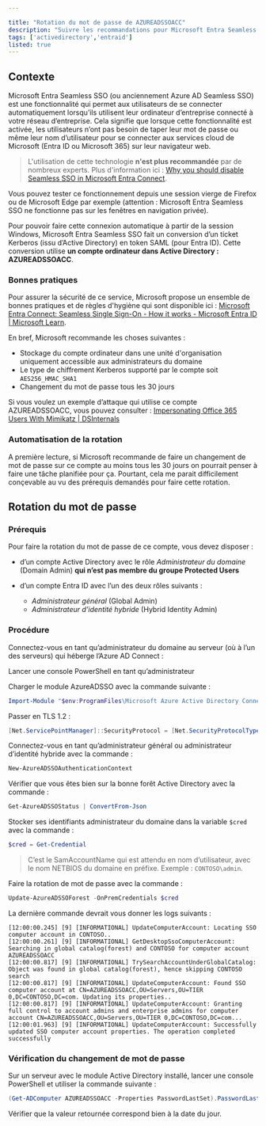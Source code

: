 ```yaml
---

title: "Rotation du mot de passe de AZUREADSSOACC"
description: "Suivre les recommandations pour Microsoft Entra Seamless SSO"
tags: ['activedirectory','entraid']
listed: true
---
```


## Contexte


Microsoft Entra Seamless SSO (ou anciennement Azure AD Seamless SSO) est une fonctionnalité qui permet aux utilisateurs de se connecter automatiquement lorsqu’ils utilisent leur ordinateur d’entreprise connecté à votre réseau d’entreprise. Cela signifie que lorsque cette fonctionnalité est activée, les utilisateurs n’ont pas besoin de taper leur mot de passe ou même leur nom d’utilisateur pour se connecter aux services cloud de Microsoft (Entra ID ou Microsoft 365) sur leur navigateur web.

> L'utilisation de cette technologie **n'est plus recommandée** par de nombreux experts. Plus d'information ici : [Why you should disable Seamless SSO in Microsoft Entra Connect](https://ourcloudnetwork.com/why-you-should-disable-seamless-sso-in-microsoft-entra-connect/).

Vous pouvez tester ce fonctionnement depuis une session vierge de Firefox ou de Microsoft Edge par exemple (attention : Microsoft Entra Seamless SSO ne fonctionne pas sur les fenêtres en navigation privée).

Pour pouvoir faire cette connexion automatique à partir de la session Windows, Microsoft Entra Seamless SSO fait un conversion d’un ticket Kerberos (issu d’Active Directory) en token SAML (pour Entra ID). Cette conversion utilise **un compte ordinateur dans Active Directory : AZUREADSSOACC**.

### Bonnes pratiques

Pour assurer la sécurité de ce service, Microsoft propose un ensemble de bonnes pratiques et de règles d'hygiène qui sont disponible ici : [Microsoft Entra Connect: Seamless Single Sign-On - How it works - Microsoft Entra ID \| Microsoft Learn](https://learn.microsoft.com/en-us/entra/identity/hybrid/connect/how-to-connect-sso-how-it-works).

En bref, Microsoft recommande les choses suivantes :

- Stockage du compte ordinateur dans une unité d'organisation uniquement accessible aux administrateurs du domaine
- Le type de chiffrement Kerberos supporté par le compte soit `AES256_HMAC_SHA1`
- Changement du mot de passe tous les 30 jours

Si vous voulez un exemple d’attaque qui utilise ce compte AZUREADSSOACC, vous pouvez consulter : [Impersonating Office 365 Users With Mimikatz \| DSInternals](https://www.dsinternals.com/en/impersonating-office-365-users-mimikatz/)

### Automatisation de la rotation

A première lecture, si Microsoft recommande de faire un changement de mot de passe sur ce compte au moins tous les 30 jours on pourrait penser à faire une tâche planifiée pour ça. Pourtant, cela me parait difficilement conçevable au vu des prérequis demandés pour faire cette rotation.

## Rotation du mot de passe

### Prérequis

Pour faire la rotation du mot de passe de ce compte, vous devez disposer :

- d’un compte Active Directory avec le rôle *Administrateur du domaine* (Domain Admin) **qui n’est pas membre du groupe Protected Users**
- d’un compte Entra ID avec l’un des deux rôles suivants :

  - *Administrateur général* (Global Admin)
  - *Administrateur d’identité hybride* (Hybrid Identity Admin)

### Procédure

Connectez-vous en tant qu’administrateur du domaine au serveur (où à l’un des serveurs) qui héberge l’Azure AD Connect :

Lancer une console PowerShell en tant qu’administrateur

Charger le module AzureADSSO avec la commande suivante :

```powershell
Import-Module "$env:ProgramFiles\Microsoft Azure Active Directory Connect\AzureADSSO.psd1"
```

Passer en TLS 1.2 :

```powershell
[Net.ServicePointManager]::SecurityProtocol = [Net.SecurityProtocolType]::Tls12
```

Connectez-vous en tant qu’administrateur général ou administrateur d’identité hybride avec la commande :

```powershell
New-AzureADSSOAuthenticationContext
```

Vérifier que vous êtes bien sur la bonne forêt Active Directory avec la commande :

```powershell
Get-AzureADSSOStatus | ConvertFrom-Json
```

Stocker ses identifiants administrateur du domaine dans la variable `$cred` avec la commande :

```powershell
$cred = Get-Credential
```

> C’est le SamAccountName qui est attendu en nom d’utilisateur, avec le nom NETBIOS du domaine en préfixe. Exemple : `CONTOSO\admin`.

Faire la rotation de mot de passe avec la commande :

```powershell
Update-AzureADSSOForest -OnPremCredentials $cred
```

La dernière commande devrait vous donner les logs suivants :

```plaintext
[12:00:00.245] [9] [INFORMATIONAL] UpdateComputerAccount: Locating SSO computer account in CONTOSO..
[12:00:00.261] [9] [INFORMATIONAL] GetDesktopSsoComputerAccount: Searching in global catalog(forest) and CONTOSO for computer account AZUREADSSOACC
[12:00:00.817] [9] [INFORMATIONAL] TrySearchAccountUnderGlobalCatalog: Object was found in global catalog(forest), hence skipping CONTOSO search
[12:00:00.817] [9] [INFORMATIONAL] UpdateComputerAccount: Found SSO computer account at CN=AZUREADSSOACC,OU=Servers,OU=TIER 0,DC=CONTOSO,DC=com. Updating its properties..
[12:00:00.817] [9] [INFORMATIONAL] UpdateComputerAccount: Granting full control to account admins and enterprise admins for computer account CN=AZUREADSSOACC,OU=Servers,OU=TIER 0,DC=CONTOSO,DC=com...
[12:00:01.963] [9] [INFORMATIONAL] UpdateComputerAccount: Successfully updated SSO computer account properties. The operation completed successfully
```

### Vérification du changement de mot de passe

Sur un serveur avec le module Active Directory installé, lancer une console PowerShell et utiliser la commande suivante :

```powershell
(Get-ADComputer AZUREADSSOACC -Properties PasswordLastSet).PasswordLastSet
```

Vérifier que la valeur retournée correspond bien à la date du jour.
